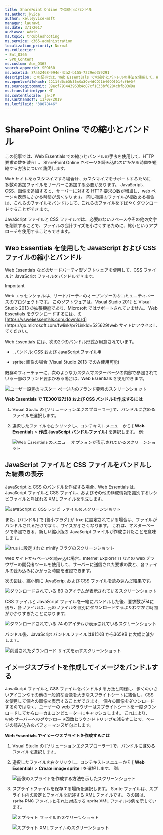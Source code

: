 ```yaml
---
title: SharePoint Online での縮小とバンドル
ms.author: kvice
author: kelleyvice-msft
manager: laurawi
ms.date: 3/1/2017
audience: Admin
ms.topic: troubleshooting
ms.service: o365-administration
localization_priority: Normal
ms.collection:
- Ent_O365
- SPO_Content
ms.custom: Adm_O365
search.appverid: SPO160
ms.assetid: 87a52468-994e-43a2-b155-7229ed659291
description: この記事では、Web Essentials での縮小とバンドルの手法を使用して、HTTP 要求の数を減らし、SharePoint Online でページを読み込むのにかかる時間を短縮する方法について説明します。
ms.openlocfilehash: 22114d8ab3b33c9a39b4d9291b4099501fcfb93f
ms.sourcegitcommit: 89ecf793443963b4c87cf1033bf0284cbfb83d9a
ms.translationtype: MT
ms.contentlocale: ja-JP
ms.lasthandoff: 11/09/2019
ms.locfileid: "38078446"
---
```

# <a name="minification-and-bundling-in-sharepoint-online"></a>SharePoint Online での縮小とバンドル

この記事では、Web Essentials での縮小とバンドルの手法を使用して、HTTP 要求の数を減らし、SharePoint Online でページを読み込むのにかかる時間を短縮する方法について説明します。
  
Web サイトをカスタマイズする場合は、カスタマイズをサポートするために、多数の追加ファイルをサーバーに追加する必要があります。 JavaScript、CSS、画像を追加すると、サーバーに対する HTTP 要求の数が増加し、web ページの表示にかかる時間が長くなります。 同じ種類のファイルが複数ある場合は、これらのファイルをバンドルして、これらのファイルをすばやくダウンロードすることができます。
  
JavaScript ファイルと CSS ファイルでは、必要のないスペースやその他の文字を削除することで、ファイルの合計サイズを小さくするために、縮小というアプローチを使用することもできます。
  
## <a name="minification-and-bundling-javascript-and-css-files-with-web-essentials"></a>Web Essentials を使用した JavaScript および CSS ファイルの縮小とバンドル

Web Essentials などのサードパーティ製ソフトウェアを使用して、CSS ファイルと JavaScript ファイルをバンドルできます。
  
> [!IMPORTANT]
> Web エッセンシャルは、サードパーティのオープンソースのコミュニティベースのプロジェクトです。 このソフトウェアは、Visual Studio 2012 と Visual Studio 2013 の拡張機能であり、Microsoft ではサポートされていません。 Web Essentials をダウンロードするには、の[https://vswebessentials.com/download](https://go.microsoft.com/fwlink/p/?LinkId=525629)web サイトにアクセスしてください。 
  
Web Essentials には、次の2つのバンドル形式が用意されています。
  
- . バンドル: CSS および JavaScript ファイル用
    
- sprite: 画像の場合 (Visual Studio 2013 でのみ使用可能)
    
既存のフィーチャーに、次のようなカスタムマスターページの内部で参照されている一部のブランド要素がある場合は、Web Essentials を使用できます。
  
![ユーザー設定のマスター ページ内のブランド要素のスクリーンショット](media/3a6eba36-973d-482b-8556-a9394b8ba19f.png)
  
 **Web Essentials で TE000127218 および CSS バンドルを作成するには**
  
1. Visual Studio の [ソリューションエクスプローラー] で、バンドルに含めるファイルを選択します。
    
2. 選択したファイルを右クリックし、コンテキストメニューから [ **Web Essentials** \> **作成 JavaScript バンドルファイル**] を選択します。 例: 
    
    ![Web Essentials のメニュー オプションが表示されているスクリーンショット](media/41aac84c-4538-4f78-b454-46e651f868a3.png)
  
## <a name="viewing-the-results-of-bundling-javascript-and-css-files"></a>JavaScript ファイルと CSS ファイルをバンドルした結果の表示

JavaScript と CSS のバンドルを作成する場合、Web Essentials は、JavaScript ファイルと CSS ファイル、およびその他の構成情報を識別するレシピファイルと呼ばれる XML ファイルを作成します。 
  
![JavaScript と CSS レシピ ファイルのスクリーンショット](media/7ba891f8-52d8-467b-a0f6-b062dd1137a4.png)
  
また、[バンドル] で [縮小フラグ] が true に設定されている場合は、ファイルがバンドルされるだけでなく、サイズが小さくなります。 これは、マスターページで参照できる、新しい縮小版の JavaScript ファイルが作成されたことを意味します。
  
![true に設定された minify フラグのスクリーンショット](media/50523af2-6412-4117-ac3d-5bd26f6d562e.png)
  
Web サイトからページを読み込む場合、Internet Explorer 11 などの web ブラウザーの開発者ツールを使用して、サーバーに送信された要求の数と、各ファイルの読み込みにかかった時間を確認できます。
  
次の図は、縮小前に JavaScript および CSS ファイルを読み込んだ結果です。
  
![ダウンロードされている 80 のアイテムが表示されているスクリーンショット](media/e2df3912-1923-46e6-8cf2-3015a31554e1.png)
  
CSS ファイルと JavaScript ファイルを一緒にバンドルした後、要求数が74に落ち、各ファイルは、元のファイルを個別にダウンロードするよりわずかに時間がかかりすぎたことになります。
  
![ダウンロードされている 74 のアイテムが表示されているスクリーンショット](media/686c4387-70e8-4a74-9d45-059f33a91184.png)
  
バンドル後、JavaScript バンドルファイルは815KB から365KB に大幅に減少します。
  
![削減されたダウンロード サイズを示すスクリーンショット](media/5e7dbd98-faff-4f68-b320-108fb252e395.png)
  
## <a name="bundling-images-by-creating-an-image-sprite"></a>イメージスプライトを作成してイメージをバンドルする

JavaScript ファイルと CSS ファイルをバンドルする方法と同様に、多くの小さいアイコンやその他の一般的な画像を大きなスプライトシートに結合し、CSS を使用して個々の画像を表示することができます。 個々の画像をダウンロードするのではなく、ユーザーの web ブラウザーはスプライトシートを一度ダウンロードしてからローカルコンピューターにキャッシュします。 これにより、web サーバーへのダウンロード回数とラウンドトリップを減らすことで、ページの読み込みのパフォーマンスが向上します。
  
 **Web Essentials でイメージスプライトを作成するには**
  
1. Visual Studio の [ソリューションエクスプローラー] で、バンドルに含めるファイルを選択します。
    
2. 選択したファイルを右クリックし、コンテキストメニューから [ **Web Essentials** \> **Create image sprite** ] を選択します。 例: 
    
    ![画像のスプライトを作成する方法を示したスクリーンショット](media/de0fe741-4ef7-4e3b-bafa-ef9f4822dac6.png)
  
3. スプライトファイルを保存する場所を選択します。 Sprite ファイルは、スプライト内の設定とファイルを記述する XML ファイルです。 次の図は、sprite PNG ファイルとそれに対応する sprite XML ファイルの例を示しています。
    
    ![スプライト ファイルのスクリーンショット](media/0876bb2a-d1b9-4169-8e95-9c290d628d90.png)
  
    ![スプライト XML ファイルのスクリーンショット](media/d1f94776-280d-4d56-abb5-384f145d9989.png)
  

